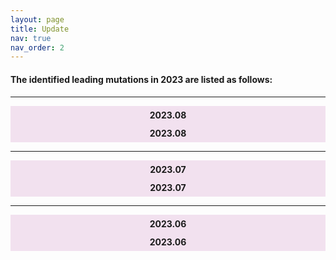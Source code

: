 ```yaml
---
layout: page
title: Update
nav: true
nav_order: 2
---
```

<h4>The identified leading mutations in 2023 are listed as follows:<h4>
<hr>

<html>
<head>
<script src="https://ajax.googleapis.com/ajax/libs/jquery/3.5.1/jquery.min.js"></script>
<script>
$(document).ready(function(){
  $(".flip").click(function(){
    $(this).next(".panel").slideToggle("slow");
  });
});
</script>
<style> 
.panel, .flip {
  padding: 5px;
  text-align: center;
  background-color: #f2e1ef;
  border: solid 1px #f2e1ef;
}

.panel {
  padding: 50px;
  display: none;
}
</style>
</head>
<body>
 
<div class="flip">2023.08</div>
<div class="panel">2023.08</div>
<hr>
<div class="flip">2023.07</div>
<div class="panel">2023.07</div>
<hr>
<div class="flip">2023.06</div>
<div class="panel">2023.06</div>

</body>
</html>